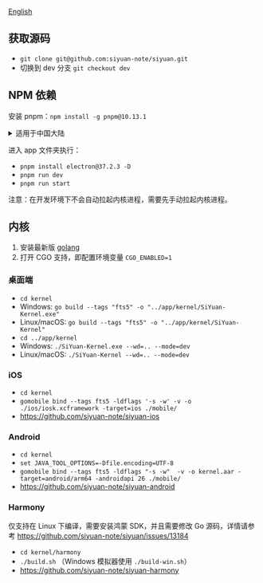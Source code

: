 [English](CONTRIBUTING.md)

## 获取源码

* `git clone git@github.com:siyuan-note/siyuan.git`
* 切换到 dev 分支 `git checkout dev`

## NPM 依赖

安装 pnpm：`npm install -g pnpm@10.13.1`

<details>
<summary>适用于中国大陆</summary>

设置 Electron 镜像环境变量并安装 Electron：

* macOS/Linux：`ELECTRON_MIRROR=https://npmmirror.com/mirrors/electron/ pnpm install electron@37.2.3 -D`
* Windows：
  * `SET ELECTRON_MIRROR=https://npmmirror.com/mirrors/electron/`
  * `pnpm install electron@37.2.3 -D`

NPM 镜像：

* 使用 npmmirror 中国镜像仓库 `pnpm --registry https://registry.npmmirror.com/ i`
* 恢复使用官方仓库 `pnpm --registry https://registry.npmjs.org i`
</details>

进入 app 文件夹执行：

* `pnpm install electron@37.2.3 -D`
* `pnpm run dev`
* `pnpm run start`

注意：在开发环境下不会自动拉起内核进程，需要先手动拉起内核进程。

## 内核

1. 安装最新版 [golang](https://go.dev/)
2. 打开 CGO 支持，即配置环境变量 `CGO_ENABLED=1`

### 桌面端

* `cd kernel`
* Windows: `go build --tags "fts5" -o "../app/kernel/SiYuan-Kernel.exe"`
* Linux/macOS: `go build --tags "fts5" -o "../app/kernel/SiYuan-Kernel"`
* `cd ../app/kernel`
* Windows: `./SiYuan-Kernel.exe --wd=.. --mode=dev`
* Linux/macOS: `./SiYuan-Kernel --wd=.. --mode=dev`

### iOS

* `cd kernel`
* `gomobile bind --tags fts5 -ldflags '-s -w' -v -o ./ios/iosk.xcframework -target=ios ./mobile/`
* https://github.com/siyuan-note/siyuan-ios

### Android

* `cd kernel`
* `set JAVA_TOOL_OPTIONS=-Dfile.encoding=UTF-8`
* `gomobile bind --tags fts5 -ldflags "-s -w"  -v -o kernel.aar -target=android/arm64 -androidapi 26 ./mobile/`
* https://github.com/siyuan-note/siyuan-android

### Harmony

仅支持在 Linux 下编译，需要安装鸿蒙 SDK，并且需要修改 Go 源码，详情请参考 https://github.com/siyuan-note/siyuan/issues/13184

* `cd kernel/harmony`
* `./build.sh` （Windows 模拟器使用 `./build-win.sh`）
* https://github.com/siyuan-note/siyuan-harmony
